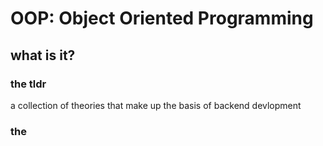 # OOP: Object Oriented Programming

## what is it?

### the tldr

a collection of theories that make up the basis of backend devlopment

### the
